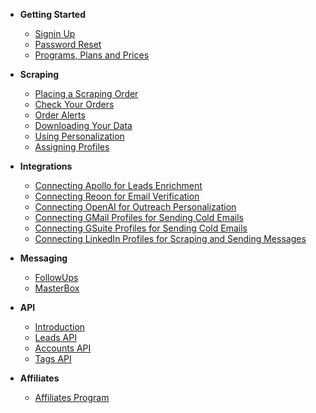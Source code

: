 - **Getting Started**
  - [Signin Up](./docs/basic-users/signin-up.md)
  - [Password Reset](./docs/basic-users/signin-up.md)
  - [Programs, Plans and Prices](./docs/basic-users/programs-plans-prices.md)

- **Scraping**
  - [Placing a Scraping Order](./docs/basic-users/placing-a-scraping-order.md)
  - [Check Your Orders](./docs/basic-users/check-your-orders.md)
  - [Order Alerts](./docs/basic-users/order-alerts.md)
  - [Downloading Your Data](./docs/basic-users/downloading-your-data.md)
  - [Using Personalization](./docs/basic-users/using-personalization.md)
  - [Assigning Profiles](./docs/basic-users/assigning-profiles.md)

- **Integrations**
  - [Connecting Apollo for Leads Enrichment](./docs/integrations/apollo.md)
  - [Connecting Reoon for Email Verification](./docs/integrations/reoon.md)
  - [Connecting OpenAI for Outreach Personalization](./docs/integrations/openai.md)
  - [Connecting GMail Profiles for Sending Cold Emails](./docs/integrations/gmail.md)
  - [Connecting GSuite Profiles for Sending Cold Emails](./docs/integrations/gsuite.md)
  - [Connecting LinkedIn Profiles for Scraping and Sending Messages](./docs/integrations/linkedin.md)

- **Messaging**
  - [FollowUps](./docs/messaging/followups.md)
  - [MasterBox](./docs/messaging/masterbox.md)

- **API**
  - [Introduction](./docs/api/intro.md)
  - [Leads API](./docs/api/leads.md)
  - [Accounts API](./docs/api/accounts.md)
  - [Tags API](./docs/api/tags.md)

- **Affiliates**
  - [Affiliates Program](./docs/basic-users/6-affiliates-program.md)
